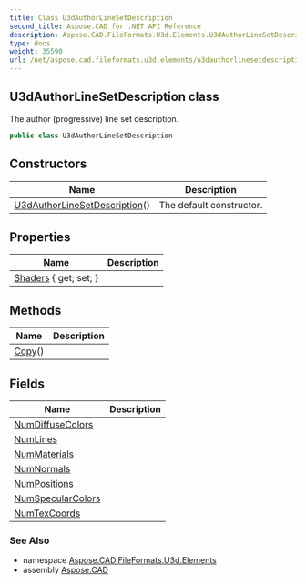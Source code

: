 ```yaml
---
title: Class U3dAuthorLineSetDescription
second_title: Aspose.CAD for .NET API Reference
description: Aspose.CAD.FileFormats.U3d.Elements.U3dAuthorLineSetDescription class. The author progressive line set description
type: docs
weight: 35590
url: /net/aspose.cad.fileformats.u3d.elements/u3dauthorlinesetdescription/
---
```

## U3dAuthorLineSetDescription class

The author (progressive) line set description.

```csharp
public class U3dAuthorLineSetDescription
```

## Constructors

| Name | Description |
| --- | --- |
| [U3dAuthorLineSetDescription](u3dauthorlinesetdescription/)() | The default constructor. |

## Properties

| Name | Description |
| --- | --- |
| [Shaders](../../aspose.cad.fileformats.u3d.elements/u3dauthorlinesetdescription/shaders/) { get; set; } |  |

## Methods

| Name | Description |
| --- | --- |
| [Copy](../../aspose.cad.fileformats.u3d.elements/u3dauthorlinesetdescription/copy/)() |  |

## Fields

| Name | Description |
| --- | --- |
| [NumDiffuseColors](../../aspose.cad.fileformats.u3d.elements/u3dauthorlinesetdescription/numdiffusecolors/) |  |
| [NumLines](../../aspose.cad.fileformats.u3d.elements/u3dauthorlinesetdescription/numlines/) |  |
| [NumMaterials](../../aspose.cad.fileformats.u3d.elements/u3dauthorlinesetdescription/nummaterials/) |  |
| [NumNormals](../../aspose.cad.fileformats.u3d.elements/u3dauthorlinesetdescription/numnormals/) |  |
| [NumPositions](../../aspose.cad.fileformats.u3d.elements/u3dauthorlinesetdescription/numpositions/) |  |
| [NumSpecularColors](../../aspose.cad.fileformats.u3d.elements/u3dauthorlinesetdescription/numspecularcolors/) |  |
| [NumTexCoords](../../aspose.cad.fileformats.u3d.elements/u3dauthorlinesetdescription/numtexcoords/) |  |

### See Also

* namespace [Aspose.CAD.FileFormats.U3d.Elements](../../aspose.cad.fileformats.u3d.elements/)
* assembly [Aspose.CAD](../../)


